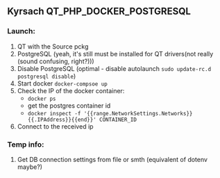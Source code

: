 ## Kyrsach QT_PHP_DOCKER_POSTGRESQL

### Launch:
1. QT with the Source pckg
2. PostgreSQL (yeah, it's still must be installed for QT drivers(not really (sound confusing, right?)))
3. Disable PostgreSQL (optimal - disable autolaunch `sudo update-rc.d postgresql disable`)
4. Start docker `docker-compsoe up`
5. Check the IP of the docker container:
    * `docker ps`
    * get the postgres container id
    * `docker inspect -f '{{range.NetworkSettings.Networks}}{{.IPAddress}}{{end}}' CONTAINER_ID`
6. Connect to the received ip

### Temp info:
1. Get DB connection settings from file or smth (equivalent of dotenv maybe?)
